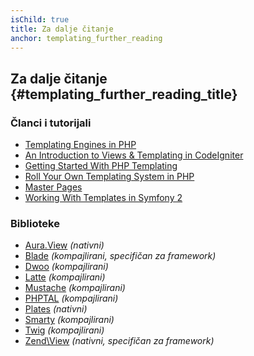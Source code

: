 ```yaml
---
isChild: true
title: Za dalje čitanje
anchor: templating_further_reading
---
```


## Za dalje čitanje {#templating_further_reading_title}

### Članci i tutorijali

* [Templating Engines in PHP](http://fabien.potencier.org/article/34/templating-engines-in-php)
* [An Introduction to Views & Templating in CodeIgniter](http://code.tutsplus.com/tutorials/an-introduction-to-views-templating-in-codeigniter--net-25648)
* [Getting Started With PHP Templating](http://www.smashingmagazine.com/2011/10/17/getting-started-with-php-templating/)
* [Roll Your Own Templating System in PHP](http://code.tutsplus.com/tutorials/roll-your-own-templating-system-in-php--net-16596)
* [Master Pages](https://laracasts.com/series/laravel-from-scratch/episodes/7)
* [Working With Templates in Symfony 2](http://code.tutsplus.com/tutorials/working-with-templates-in-symfony-2--cms-21172)

### Biblioteke

* [Aura.View](https://github.com/auraphp/Aura.View) *(nativni)*
* [Blade](http://laravel.com/docs/templates) *(kompajlirani, specifičan za framework)*
* [Dwoo](http://dwoo.org/) *(kompajlirani)*
* [Latte](https://github.com/nette/latte) *(kompajlirani)*
* [Mustache](https://github.com/bobthecow/mustache.php) *(kompajlirani)*
* [PHPTAL](http://phptal.org/) *(kompajlirani)*
* [Plates](http://platesphp.com/) *(nativni)*
* [Smarty](http://www.smarty.net/) *(kompajlirani)*
* [Twig](http://twig.sensiolabs.org/) *(kompajlirani)*
* [Zend\View](http://framework.zend.com/manual/2.3/en/modules/zend.view.quick-start.html) *(nativni, specifičan za framework)*
